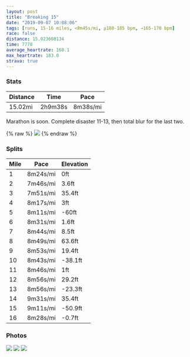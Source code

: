 ```yaml
---
layout: post
title: "Breaking 15"
date: "2019-09-07 10:08:06"
tags: [runs, 15-16 miles, <8m45s/mi, μ180-185 bpm, →165-170 bpm]
race: false
distance: 15.023608134
time: 7778
average_heartrate: 168.1
max_heartrate: 183.0
strava: true
---
```


### Stats

| Distance | Time | Pace |
|----------|------|------|
|15.02mi|2h9m38s|8m38s/mi|

Marathon is soon. Complete disaster 11-13, then total blur for the last two.

{% raw %}
<img src='https://maps.googleapis.com/maps/api/staticmap?maptype=roadmap&path=enc:yyrwFrnqbM[R{BeB}@KaAmAy@WyCkCkCsAQcAq@QeEiDq@G_@{@uA}@sB_@}CaBmG}EsAS[m@cHqFuCiBqFuBw@eAiAQ_@aA_@@q@}@gDkA}C}DmAg@oADq@{AwB}@mE_Ey@A@m@eGcDsBi@g@yAkAI]g@kBWYm@g@WJq@yC{@aDcDaDw@_CkAa@eAi@uBo@GiBkAs@FwBq@cAq@_CqCcCkAqDiCmAUaC{Bq@MUb@eDyCy@Q}AeCgC}@o@y@qAe@oAkAiCy@u@mAqBwAwCqA_CqA_BiBoDmCcAQm@s@kC{AcAmAkCsB}@EmAgAu@EmEaDAW_@?i@u@{DwBuAcAYi@_Do@s@cAmBW_C}BEQLOs@k@Fa@iAY}EcCoB{ABYUe@eCcByAa@o@w@uAOKi@_B{@Uo@_@WkFiBwDsDsKoHw@S}K_I{D}AmD{CmMaJcRoL{@kAaAQkFkDeCgAu@}@eCuAOc@uGwEwFmCw@d@aCrFyAWcChC_BlH}@jB@\cApCu@lDe@f@_@jC{A|DmAzEo@fAzAhBxEpD|Ab@|@jAtD`BbDnCjE`CfB`BzCfBp@x@hDvAhDpBfArAdAb@tD|CdD~AzCzBJ`Ae@nCCpAe@hAw@r@iB|FSpCNpA]zAd@fB`Bl@t@Qd@u@HcA`@eAdAeAdBElBm@lCf@x@fAnAvG|C|Ax@`AjCfJ~CdC|G~CbBpDnBvAhDBbAf@z@~AfA|EjAlBbBfBtBrAvAVtG_B~ABhDbCvAxBp@`BhArAjB\~BQtA^bD|DxAjCpC`C|AjChAtC`ApAfCzApI]nA\`AjAJhBjAxBlDtBtF~AjBrAbF`IfE`E`Cr@bBkAbCyDl@yBXUbAcDg@uBu@}@}HcEqB_Cg@wCJiA~@eDC{BwAmCyBm@_Au@{CcHeEeBgA?gC`AaBAoCmCmAiDo@q@aCF}GqBeDqB{DuEqHoEcAqA{@oDKeB`@yCKmA_@iAyA{AcFsCuCiCoHeEwBoB_CgAyDBgC]aANyB~AcACkA_@_E}CyB}C?a@XYq@XcBwAiDFcEe@g@L]n@B~BfBlDx@lCSzBqBnFbA|Bp@|EpArBnJdFvA`Bt@zBj@l@rA^bCQ`B|@p@xAThB|@~C~FnFxDP~DwAhADhA^bBrAjB`Cn@dBbBxAj@RhDClBh@~F~I`EdEdCrFrBdBpBD&key=AIzaSyC1MId7bFpkLXNAaYhBSTb8jLyiSqzbDtM&size=800x800&markers=color:yellow|label:S|40.73389,-73.9865&markers=color:green|label:F|40.77691000000005,-73.97413000000003'>
{% endraw %}

### Splits

| Mile | Pace | Elevation |
|------|------|-----------|
|1|8m24s/mi|0ft|
|2|7m46s/mi|3.6ft|
|3|7m51s/mi|35.4ft|
|4|8m17s/mi|3ft|
|5|8m11s/mi|-60ft|
|6|8m31s/mi|1.6ft|
|7|8m44s/mi|8.5ft|
|8|8m49s/mi|63.6ft|
|9|8m53s/mi|19.4ft|
|10|8m43s/mi|-38.1ft|
|11|8m46s/mi|1ft|
|12|8m56s/mi|29.2ft|
|13|8m56s/mi|-23.3ft|
|14|9m31s/mi|35.4ft|
|15|9m11s/mi|-50.9ft|
|16|8m28s/mi|-0.7ft|

### Photos
<img src='https://dgtzuqphqg23d.cloudfront.net/wLywLZGPvsdR2P57xv8hk9jsJ_TawhYGcFpYvXbn9TE-768x648.jpg'>

<img src='https://dgtzuqphqg23d.cloudfront.net/6qEw15Q-7g48N3K_YzIhbDwwNFnRrPC0G4Gjyo6GWC4-576x768.jpg'>

<img src='https://dgtzuqphqg23d.cloudfront.net/343NEFoKkmkawn-IrK2jsb-CstSUZ8sczlZla_HWsYM-431x768.jpg'>
